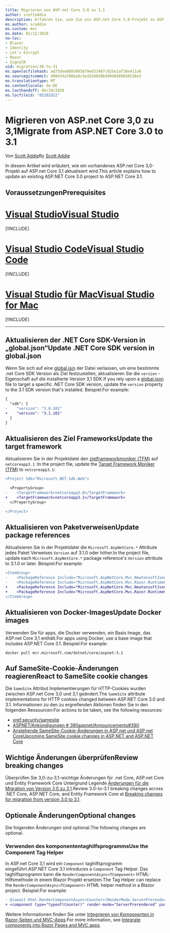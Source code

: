 ```yaml
---
title: Migrieren von ASP.net Core 3,0 zu 3,1
author: scottaddie
description: Erfahren Sie, wie Sie ein ASP.net Core 3,0-Projekt zu ASP.net Core 3,1 migrieren.
ms.author: scaddie
ms.custom: mvc
ms.date: 02/12/2020
no-loc:
- Blazor
- Identity
- Let's Encrypt
- Razor
- SignalR
uid: migration/30-to-31
ms.openlocfilehash: ad75dee8893995879ed33487c82be1af38e411a0
ms.sourcegitcommit: 490434a700ba8c5ed24d849bd99d8489858538e3
ms.translationtype: MT
ms.contentlocale: de-DE
ms.lasthandoff: 06/19/2020
ms.locfileid: "85102922"
---
```

# <a name="migrate-from-aspnet-core-30-to-31"></a><span data-ttu-id="e0ab4-103">Migrieren von ASP.net Core 3,0 zu 3,1</span><span class="sxs-lookup"><span data-stu-id="e0ab4-103">Migrate from ASP.NET Core 3.0 to 3.1</span></span>

<span data-ttu-id="e0ab4-104">Von [Scott Addie](https://github.com/scottaddie)</span><span class="sxs-lookup"><span data-stu-id="e0ab4-104">By [Scott Addie](https://github.com/scottaddie)</span></span>

<span data-ttu-id="e0ab4-105">In diesem Artikel wird erläutert, wie ein vorhandenes ASP.net Core 3,0-Projekt auf ASP.net Core 3,1 aktualisiert wird.</span><span class="sxs-lookup"><span data-stu-id="e0ab4-105">This article explains how to update an existing ASP.NET Core 3.0 project to ASP.NET Core 3.1.</span></span>

## <a name="prerequisites"></a><span data-ttu-id="e0ab4-106">Voraussetzungen</span><span class="sxs-lookup"><span data-stu-id="e0ab4-106">Prerequisites</span></span>

# <a name="visual-studio"></a>[<span data-ttu-id="e0ab4-107">Visual Studio</span><span class="sxs-lookup"><span data-stu-id="e0ab4-107">Visual Studio</span></span>](#tab/visual-studio)

[!INCLUDE[](~/includes/net-core-prereqs-vs-3.1.md)]

# <a name="visual-studio-code"></a>[<span data-ttu-id="e0ab4-108">Visual Studio Code</span><span class="sxs-lookup"><span data-stu-id="e0ab4-108">Visual Studio Code</span></span>](#tab/visual-studio-code)

[!INCLUDE[](~/includes/net-core-prereqs-vsc-3.1.md)]

# <a name="visual-studio-for-mac"></a>[<span data-ttu-id="e0ab4-109">Visual Studio für Mac</span><span class="sxs-lookup"><span data-stu-id="e0ab4-109">Visual Studio for Mac</span></span>](#tab/visual-studio-mac)

[!INCLUDE[](~/includes/net-core-prereqs-mac-3.1.md)]

---

## <a name="update-net-core-sdk-version-in-globaljson"></a><span data-ttu-id="e0ab4-110">Aktualisieren der .NET Core SDK-Version in „global.json“</span><span class="sxs-lookup"><span data-stu-id="e0ab4-110">Update .NET Core SDK version in global.json</span></span>

<span data-ttu-id="e0ab4-111">Wenn Sie sich auf eine [global.jsin](/dotnet/core/tools/global-json) der Datei verlassen, um eine bestimmte .net Core SDK Version als Ziel festzustellen, aktualisieren Sie die `version` -Eigenschaft auf die installierte Version 3,1 SDK.</span><span class="sxs-lookup"><span data-stu-id="e0ab4-111">If you rely upon a [global.json](/dotnet/core/tools/global-json) file to target a specific .NET Core SDK version, update the `version` property to the 3.1 SDK version that's installed.</span></span> <span data-ttu-id="e0ab4-112">Beispiel:</span><span class="sxs-lookup"><span data-stu-id="e0ab4-112">For example:</span></span>

```diff
{
  "sdk": {
-    "version": "3.0.101"
+    "version": "3.1.101"
  }
}
```

## <a name="update-the-target-framework"></a><span data-ttu-id="e0ab4-113">Aktualisieren des Ziel Frameworks</span><span class="sxs-lookup"><span data-stu-id="e0ab4-113">Update the target framework</span></span>

<span data-ttu-id="e0ab4-114">Aktualisieren Sie in der Projektdatei den [zielframeworkmoniker (TFM)](/dotnet/standard/frameworks) auf `netcoreapp3.1` :</span><span class="sxs-lookup"><span data-stu-id="e0ab4-114">In the project file, update the [Target Framework Moniker (TFM)](/dotnet/standard/frameworks) to `netcoreapp3.1`:</span></span>

```diff
<Project Sdk="Microsoft.NET.Sdk.Web">

  <PropertyGroup>
-    <TargetFramework>netcoreapp3.0</TargetFramework>
+    <TargetFramework>netcoreapp3.1</TargetFramework>
  </PropertyGroup>

</Project>
```

## <a name="update-package-references"></a><span data-ttu-id="e0ab4-115">Aktualisieren von Paketverweisen</span><span class="sxs-lookup"><span data-stu-id="e0ab4-115">Update package references</span></span>

<span data-ttu-id="e0ab4-116">Aktualisieren Sie in der Projektdatei die `Microsoft.AspNetCore.*` Attribute jedes Paket Verweises `Version` auf 3.1.0 oder höher.</span><span class="sxs-lookup"><span data-stu-id="e0ab4-116">In the project file, update each `Microsoft.AspNetCore.*` package reference's `Version` attribute to 3.1.0 or later.</span></span> <span data-ttu-id="e0ab4-117">Beispiel:</span><span class="sxs-lookup"><span data-stu-id="e0ab4-117">For example:</span></span>

```diff
<ItemGroup>
-    <PackageReference Include="Microsoft.AspNetCore.Mvc.NewtonsoftJson" Version="3.0.0" />
-    <PackageReference Include="Microsoft.AspNetCore.Mvc.Razor.RuntimeCompilation" Version="3.0.0" Condition="'$(Configuration)' == 'Debug'" />
+    <PackageReference Include="Microsoft.AspNetCore.Mvc.NewtonsoftJson" Version="3.1.1" />
+    <PackageReference Include="Microsoft.AspNetCore.Mvc.Razor.RuntimeCompilation" Version="3.1.1" Condition="'$(Configuration)' == 'Debug'" />
</ItemGroup>
```

## <a name="update-docker-images"></a><span data-ttu-id="e0ab4-118">Aktualisieren von Docker-Images</span><span class="sxs-lookup"><span data-stu-id="e0ab4-118">Update Docker images</span></span>

<span data-ttu-id="e0ab4-119">Verwenden Sie für apps, die Docker verwenden, ein Basis Image, das ASP.net Core 3,1 enthält.</span><span class="sxs-lookup"><span data-stu-id="e0ab4-119">For apps using Docker, use a base image that includes ASP.NET Core 3.1.</span></span> <span data-ttu-id="e0ab4-120">Beispiel:</span><span class="sxs-lookup"><span data-stu-id="e0ab4-120">For example:</span></span>

```console
docker pull mcr.microsoft.com/dotnet/core/aspnet:3.1
```

## <a name="react-to-samesite-cookie-changes"></a><span data-ttu-id="e0ab4-121">Auf SameSite-Cookie-Änderungen reagieren</span><span class="sxs-lookup"><span data-stu-id="e0ab4-121">React to SameSite cookie changes</span></span>

<span data-ttu-id="e0ab4-122">Die `SameSite` Attribut Implementierungen für HTTP-Cookies wurden zwischen ASP.net Core 3,0 und 3,1 geändert.</span><span class="sxs-lookup"><span data-stu-id="e0ab4-122">The `SameSite` attribute implementations for HTTP cookies changed between ASP.NET Core 3.0 and 3.1.</span></span> <span data-ttu-id="e0ab4-123">Informationen zu den zu ergreifenden Aktionen finden Sie in den folgenden Ressourcen:</span><span class="sxs-lookup"><span data-stu-id="e0ab4-123">For actions to be taken, see the following resources:</span></span>

* <xref:security/samesite>
* [<span data-ttu-id="e0ab4-124">ASPNET/Ankündigungen # 390</span><span class="sxs-lookup"><span data-stu-id="e0ab4-124">aspnet/Announcements#390</span></span>](https://github.com/aspnet/Announcements/issues/390)
* [<span data-ttu-id="e0ab4-125">Anstehende SameSite-Cookie-Änderungen in ASP.net und ASP.net Core</span><span class="sxs-lookup"><span data-stu-id="e0ab4-125">Upcoming SameSite cookie changes in ASP.NET and ASP.NET Core</span></span>](https://devblogs.microsoft.com/aspnet/upcoming-samesite-cookie-changes-in-asp-net-and-asp-net-core/)

## <a name="review-breaking-changes"></a><span data-ttu-id="e0ab4-126">Wichtige Änderungen überprüfen</span><span class="sxs-lookup"><span data-stu-id="e0ab4-126">Review breaking changes</span></span>

<span data-ttu-id="e0ab4-127">Überprüfen Sie 3,0-zu-3,1-wichtige Änderungen für .net Core, ASP.net Core und Entity Framework Core Untergrund Legende [Änderungen für die Migration von Version 3,0 zu 3,1](/dotnet/core/compatibility/3.0-3.1).</span><span class="sxs-lookup"><span data-stu-id="e0ab4-127">Review 3.0-to-3.1 breaking changes across .NET Core, ASP.NET Core, and Entity Framework Core at [Breaking changes for migration from version 3.0 to 3.1](/dotnet/core/compatibility/3.0-3.1).</span></span>

## <a name="optional-changes"></a><span data-ttu-id="e0ab4-128">Optionale Änderungen</span><span class="sxs-lookup"><span data-stu-id="e0ab4-128">Optional changes</span></span>

<span data-ttu-id="e0ab4-129">Die folgenden Änderungen sind optional.</span><span class="sxs-lookup"><span data-stu-id="e0ab4-129">The following changes are optional.</span></span>

### <a name="use-the-component-tag-helper"></a><span data-ttu-id="e0ab4-130">Verwenden des komponententaghilfsprogramms</span><span class="sxs-lookup"><span data-stu-id="e0ab4-130">Use the Component Tag Helper</span></span>

<span data-ttu-id="e0ab4-131">In ASP.net Core 3,1 wird ein `Component` taghilfsprogramm eingeführt.</span><span class="sxs-lookup"><span data-stu-id="e0ab4-131">ASP.NET Core 3.1 introduces a `Component` Tag Helper.</span></span> <span data-ttu-id="e0ab4-132">Das taghilfsprogramm kann die `RenderComponentAsync<TComponent>` HTML-Hilfsmethode in einem Blazor Projekt ersetzen.</span><span class="sxs-lookup"><span data-stu-id="e0ab4-132">The Tag Helper can replace the `RenderComponentAsync<TComponent>` HTML helper method in a Blazor project.</span></span> <span data-ttu-id="e0ab4-133">Beispiel:</span><span class="sxs-lookup"><span data-stu-id="e0ab4-133">For example:</span></span>

```diff
- @(await Html.RenderComponentAsync<Counter>(RenderMode.ServerPrerendered, new { IncrementAmount = 10 }))
+ <component type="typeof(Counter)" render-mode="ServerPrerendered" param-IncrementAmount="10" />
```

<span data-ttu-id="e0ab4-134">Weitere Informationen finden Sie unter [Integrieren von Komponenten in Razor-Seiten und MVC-Apps](/aspnet/core/blazor/components/integrate-components-into-razor-pages-and-mvc-apps?view=aspnetcore-3.1).</span><span class="sxs-lookup"><span data-stu-id="e0ab4-134">For more information, see [Integrate components into Razor Pages and MVC apps](/aspnet/core/blazor/components/integrate-components-into-razor-pages-and-mvc-apps?view=aspnetcore-3.1).</span></span>
